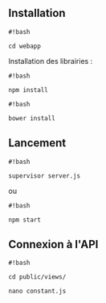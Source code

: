 ## Installation ##


```
#!bash

cd webapp

```

Installation des librairies :

```
#!bash

npm install

```

```
#!bash

bower install

```

## Lancement ##

```
#!bash

supervisor server.js 

```

ou


```
#!bash

npm start

```

## Connexion à l'API ##

```
#!bash

cd public/views/

nano constant.js

```
